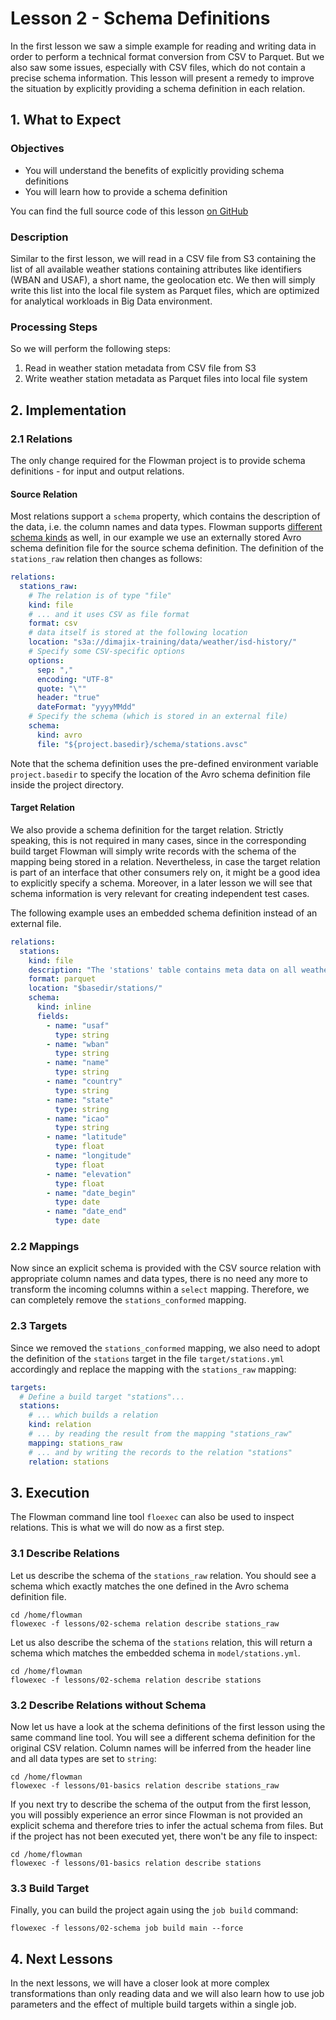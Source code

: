 # Lesson 2 - Schema Definitions

In the first lesson we saw a simple example for reading and writing data in order to perform a technical format
conversion from CSV to Parquet. But we also saw some issues, especially with CSV files, which do not contain a precise
schema information. This lesson will present a remedy to improve the situation by explicitly providing a schema 
definition in each relation.

## 1. What to Expect

### Objectives
* You will understand the benefits of explicitly providing schema definitions
* You will learn how to provide a schema definition

You can find the full source code of this lesson [on GitHub](https://github.com/dimajix/flowman-tutorial/tree/develop/lessons/02-schema)

### Description
Similar to the first lesson, we will read in a CSV file from S3 containing the list of all available weather stations 
containing attributes like identifiers (WBAN and USAF), a short name, the geolocation etc. We then will simply write 
this list into the local file system as Parquet files, which are optimized for analytical workloads in Big Data 
environment.

### Processing Steps
So we will perform the following steps:
1. Read in weather station metadata from CSV file from S3
2. Write weather station metadata as Parquet files into local file system


## 2. Implementation

### 2.1 Relations
The only change required for the Flowman project is to provide schema definitions - for input and output relations.  

#### Source Relation
Most relations support a `schema` property, which contains the description of the data, i.e. the column names and data
types. Flowman supports [different schema kinds](https://flowman.readthedocs.io/en/latest/spec/schema/index.html#schema-types) 
as well, in our example we use an externally stored Avro schema definition file for the source schema definition. The
definition of the `stations_raw` relation then changes as follows:

```yaml
relations:
  stations_raw:
    # The relation is of type "file"
    kind: file
    # ... and it uses CSV as file format
    format: csv
    # data itself is stored at the following location
    location: "s3a://dimajix-training/data/weather/isd-history/"
    # Specify some CSV-specific options
    options:
      sep: ","
      encoding: "UTF-8"
      quote: "\""
      header: "true"
      dateFormat: "yyyyMMdd"
    # Specify the schema (which is stored in an external file)
    schema:
      kind: avro
      file: "${project.basedir}/schema/stations.avsc"
```

Note that the schema definition uses the pre-defined environment variable `project.basedir` to specify the location
of the Avro schema definition file inside the project directory.

#### Target Relation
We also provide a schema definition for the target relation. Strictly speaking, this is not required in many cases,
since in the corresponding build target Flowman will simply write records with the schema of the mapping being stored
in a relation. Nevertheless, in case the target relation is part of an interface that other consumers rely on, it might
be a good idea to explicitly specify a schema. Moreover, in a later lesson we will see that schema information is very
relevant for creating independent test cases.

The following example uses an embedded schema definition instead of an external file. 
```yaml
relations:
  stations:
    kind: file
    description: "The 'stations' table contains meta data on all weather stations"
    format: parquet
    location: "$basedir/stations/"
    schema:
      kind: inline
      fields:
        - name: "usaf"
          type: string
        - name: "wban"
          type: string
        - name: "name"
          type: string
        - name: "country"
          type: string
        - name: "state"
          type: string
        - name: "icao"
          type: string
        - name: "latitude"
          type: float
        - name: "longitude"
          type: float
        - name: "elevation"
          type: float
        - name: "date_begin"
          type: date
        - name: "date_end"
          type: date
```

### 2.2 Mappings
Now since an explicit schema is provided with the CSV source relation with appropriate column names and data types,
there is no need any more to transform the incoming columns within a `select` mapping. Therefore, we can completely
remove the `stations_conformed` mapping.


### 2.3 Targets
Since we removed the `stations_conformed` mapping, we also need to adopt the definition of the `stations` target
in the file `target/stations.yml` accordingly and replace the mapping with the `stations_raw` mapping:

```yaml
targets:
  # Define a build target "stations"...
  stations:
    # ... which builds a relation
    kind: relation
    # ... by reading the result from the mapping "stations_raw"
    mapping: stations_raw
    # ... and by writing the records to the relation "stations"
    relation: stations
```


## 3. Execution

The Flowman command line tool `floexec` can also be used to inspect relations. This is what we will do now as a first
step.

### 3.1 Describe Relations
Let us describe the schema of the `stations_raw` relation. You should see a schema which exactly matches the one
defined in the Avro schema definition file.
```shell
cd /home/flowman
flowexec -f lessons/02-schema relation describe stations_raw
```

Let us also describe the schema of the `stations` relation, this will return a schema which matches the embedded
schema in `model/stations.yml`. 
```shell
cd /home/flowman
flowexec -f lessons/02-schema relation describe stations
```


### 3.2 Describe Relations without Schema
Now let us have a look at the schema definitions of the first lesson using the same command line tool. You will see
a different schema definition for the original CSV relation. Column names will be inferred from the header line and
all data types are set to `string`:
```shell
cd /home/flowman
flowexec -f lessons/01-basics relation describe stations_raw
```

If you next try to describe the schema of the output from the first lesson, you will possibly experience an error since
Flowman is not provided an explicit schema and therefore tries to infer the actual schema from files. But if the project
has not been executed yet, there won't be any file to inspect:
```shell
cd /home/flowman
flowexec -f lessons/01-basics relation describe stations
```


### 3.3 Build Target
Finally, you can build the project again using the `job build` command:
```shell
flowexec -f lessons/02-schema job build main --force
```


## 4. Next Lessons
In the next lessons, we will have a closer look at more complex transformations than only reading data and we will
also learn how to use job parameters and the effect of multiple build targets within a single job.
